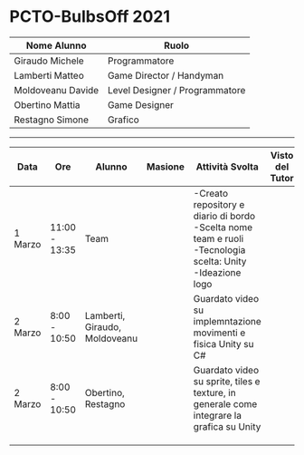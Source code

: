 # PCTO-BulbsOff 2021

Nome Alunno | Ruolo
| - | - |
| Giraudo Michele | Programmatore
| Lamberti Matteo | Game Director / Handyman
| Moldoveanu Davide | Level Designer / Programmatore
| Obertino Mattia | Game Designer
| Restagno Simone | Grafico

----------------------------

Data | Ore | Alunno | Masione | Attività Svolta | Visto del Tutor | Note
| - | - | - | - | - | - | - |
| 1 Marzo | 11:00 - 13:35 | Team | | -Creato repository e diario di bordo<br>-Scelta nome team e ruoli<br>-Tecnologia scelta: Unity<br>-Ideazione logo | |
| 2 Marzo | 8:00 - 10:50 | Lamberti, Giraudo, Moldoveanu | | Guardato video su implemntazione movimenti e fisica Unity su C# | |
| 2 Marzo | 8:00 - 10:50 | Obertino, Restagno | | Guardato video su sprite, tiles e texture, in generale come integrare la grafica su Unity | |
| | | | | |
| | | | | |
| | | | | |
